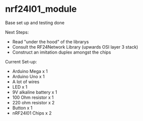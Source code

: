 # nrf24l01_module

Base set up and testing done

Next Steps:
  - Read "under the hood" of the librarys
  - Consult the RF24Network Library (upwards OSI layer 3 stack)
  - Construct an imitation duplex amongst the chips
  
  
Current Set-up:
  - Arduino Mega x 1
  - Arduino Uno x 1
  - A lot of wires
  - LED x 1
  - 9V alkaline battery x 1
  - 100 Ohm resistor x 1
  - 220 ohm resistor x 2
  - Button x 1
  - nRF24l01 Chips x 2
